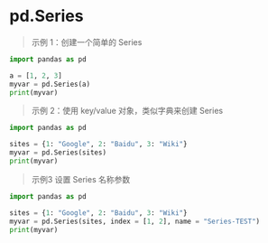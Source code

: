 &emsp;
# pd.Series



>示例 1：创建一个简单的 Series
```python
import pandas as pd

a = [1, 2, 3]
myvar = pd.Series(a)
print(myvar)
```


>示例 2：使用 key/value 对象，类似字典来创建 Series
```python
import pandas as pd

sites = {1: "Google", 2: "Baidu", 3: "Wiki"}
myvar = pd.Series(sites)
print(myvar)
```

>示例3 设置 Series 名称参数

```python
import pandas as pd

sites = {1: "Google", 2: "Baidu", 3: "Wiki"}
myvar = pd.Series(sites, index = [1, 2], name = "Series-TEST")
print(myvar)
```
